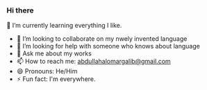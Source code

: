 ### Hi there 
🌱 I’m currently learning everything I like.
- 👯 I’m looking to collaborate on my nwely invented language
- 🤔 I’m looking for help with someone who knows about language
- 💬 Ask me about my works
- 📫 How to reach me: abdullahalomargalib@gmail.com
- 😄 Pronouns: He/Him
- ⚡ Fun fact: I'm everywhere.

